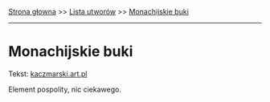 [Strona głowna](../index.md) >> [Lista utworów](../list.md) >> [Monachijskie buki](288.md)

---

# Monachijskie buki

Tekst: [kaczmarski.art.pl](https://www.kaczmarski.art.pl/tworczosc/wiersze/monachijskie-buki/)

Element pospolity, nic ciekawego.
